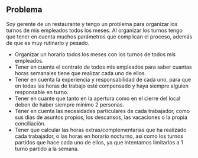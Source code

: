 ## Problema

Soy gerente de un restaurante y tengo un problema para organizar los turnos de mis empleados todos los meses. Al organizar los turnos tengo que tener en cuenta muchos parámetros que complican el proceso, además de que es muy rutinario y pesado.

- Organizar un horario todos los meses con los turnos de todos mis empleados.
- Tener en cuenta el contrato de todos mis empleados para saber cuantas horas semanales tiene que realizar cada uno de ellos.
- Tener en cuenta la experiencia y responsabilidad de cada uno, para que en todas las horas de trabajo esté compensado y haya siempre alguien responsable en turno.
- Tener en cuante que tanto en la apertura como en el cierre del local deben de haber siempre mínimo 2 personas.
- Tener en cuenta las necesidades particulares de cada trabajador, como sus días de asuntos propios, los descansos, las vacaciones o la propia conciliación.
- Tener que calcular las horas extras/complementarias que ha realizado cada trabajador, o las horas en horario nocturno, así como los turnos partidos que hace cada uno de ellos, ya que intentamos limitarlos a 1 turno partido a la semana.

